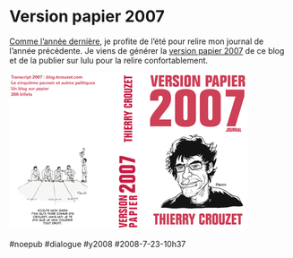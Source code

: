 # Version papier 2007

[Comme l’année dernière](../../books/les-annees-blog.md), je profite de l’été pour relire mon journal de l’année précédente. Je viens de générer la [version papier 2007](../../books/les-annees-blog.md) de ce blog et de la publier sur lulu pour la relire confortablement.

![](_i/vp2007.png)

#noepub #dialogue #y2008 #2008-7-23-10h37
